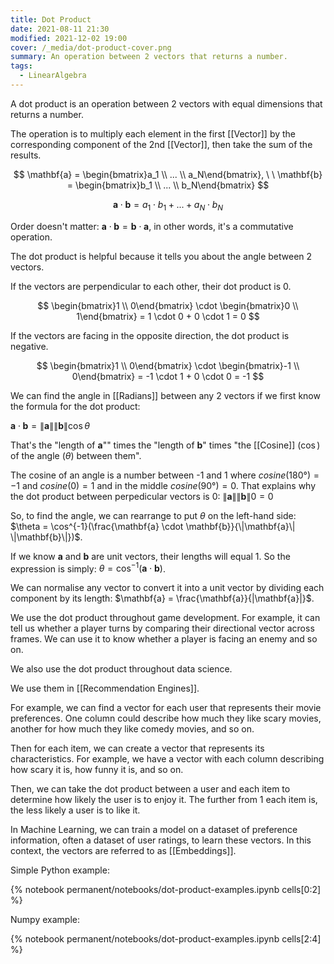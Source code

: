 ```yaml
---
title: Dot Product
date: 2021-08-11 21:30
modified: 2021-12-02 19:00
cover: /_media/dot-product-cover.png
summary: An operation between 2 vectors that returns a number.
tags:
  - LinearAlgebra
---
```


A dot product is an operation between 2 vectors with equal dimensions that returns a number.

The operation is to multiply each element in the first [[Vector]] by the corresponding component of the 2nd [[Vector]], then take the sum of the results.

$$
\mathbf{a} = \begin{bmatrix}a_1 \\ ... \\ a_N\end{bmatrix},  \ \  \mathbf{b} = \begin{bmatrix}b_1 \\ ... \\ b_N\end{bmatrix}
$$

$$
\mathbf{a} \cdot \mathbf{b} = a_1 \cdot b_1 + ... + a_N \cdot b_N
$$

Order doesn't matter: $\mathbf{a} \cdot \mathbf{b} = \mathbf{b} \cdot \mathbf{a}$, in other words, it's a commutative operation.

The dot product is helpful because it tells you about the angle between 2 vectors.

If the vectors are perpendicular to each other, their dot product is 0.

$$
\begin{bmatrix}1 \\ 0\end{bmatrix} \cdot \begin{bmatrix}0 \\ 1\end{bmatrix} = 1 \cdot 0 + 0 \cdot 1 = 0
$$

If the vectors are facing in the opposite direction, the dot product is negative.

$$
\begin{bmatrix}1 \\ 0\end{bmatrix} \cdot \begin{bmatrix}-1 \\ 0\end{bmatrix} = -1 \cdot 1 + 0 \cdot 0 = -1
$$

We can find the angle in [[Radians]] between any 2 vectors if we first know the formula for the dot product:

$\mathbf{a} \cdot \mathbf{b} = \|\mathbf{a}\| \|\mathbf{b}\| \cos\theta$

That's the "length of $\mathbf{a}$"" times the "length of $\mathbf{b}$" times "the [[Cosine]] ($\cos$) of the angle ($\theta$) between them".

The cosine of an angle is a number between -1 and 1 where $cosine(180°) = -1$ and $cosine(0) = 1$ and in the middle $cosine(90°) = 0$. That explains why the dot product between perpedicular vectors is 0: $\|\mathbf{a}\| \|\mathbf{b}\| 0 = 0$

So, to find the angle, we can rearrange to put $\theta$ on the left-hand side: $\theta = \cos^{-1}(\frac{\mathbf{a} \cdot \mathbf{b}}{\|\mathbf{a}\| \|\mathbf{b}\|})$.

If we know $\mathbf{a}$ and $\mathbf{b}$ are unit vectors, their lengths will equal 1. So the expression is simply:   $\theta = \cos^{-1}(\mathbf{a} \cdot \mathbf{b})$.

We can normalise any vector to convert it into a unit vector by dividing each component by its length: $\mathbf{a} = \frac{\mathbf{a}}{|\mathbf{a}|}$.

We use the dot product throughout game development. For example, it can tell us whether a player turns by comparing their directional vector across frames. We can use it to know whether a player is facing an enemy and so on.

We also use the dot product throughout data science.

We use them in [[Recommendation Engines]]. 

For example, we can find a vector for each user that represents their movie preferences. One column could describe how much they like scary movies, another for how much they like comedy movies, and so on.

Then for each item, we can create a vector that represents its characteristics. For example, we have a vector with each column describing how scary it is, how funny it is, and so on.

Then, we can take the dot product between a user and each item to determine how likely the user is to enjoy it. The further from 1 each item is, the less likely a user is to like it. 

In Machine Learning, we can train a model on a dataset of preference information, often a dataset of user ratings, to learn these vectors. In this context, the vectors are referred to as [[Embeddings]].

Simple Python example:

{% notebook permanent/notebooks/dot-product-examples.ipynb cells[0:2] %}

Numpy example:

{% notebook permanent/notebooks/dot-product-examples.ipynb cells[2:4] %}